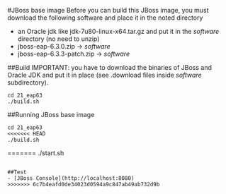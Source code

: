 #JBoss base image
Before you can build this JBoss image, you must download the following software and place it in the noted directory
 - an Oracle jdk like jdk-7u80-linux-x64.tar.gz and put it in the *software* directory (no need to unzip)
 - jboss-eap-6.3.0.zip -> *software*
 - jboss-eap-6.3.3-patch.zip -> *software*

##Build
IMPORTANT: you have to download the binaries of JBoss and Oracle JDK and put it in place (see .download files inside *software* subdirectory).
```
cd 21_eap63
./build.sh
```

##Running JBoss base image
```
cd 21_eap63
<<<<<<< HEAD
./build.sh
```
=======
./start.sh
```

##Test
- [JBoss Console](http://localhost:8080)
>>>>>>> 6c7b4eafd0de34023d0594a9c847ab49ab732d9b
